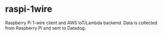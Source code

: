 # raspi-1wire
Raspberry Pi 1-wire client and AWS IoT/Lambda backend. Data is collected from Raspberry Pi and sent to Datadog.
